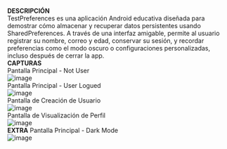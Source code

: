 **DESCRIPCIÓN**  
TestPreferences es una aplicación Android educativa diseñada para demostrar cómo almacenar y recuperar datos persistentes usando SharedPreferences. A través de una interfaz amigable, permite al usuario registrar su nombre, correo y edad, conservar su sesión, y recordar preferencias como el modo oscuro o configuraciones personalizadas, incluso después de cerrar la app.  
**CAPTURAS**  
Pantalla Principal - Not User  
![image](https://github.com/user-attachments/assets/4405a4c1-0e83-4112-bf05-458feb4c7431)    
Pantalla Principal - User Logued  
![image](https://github.com/user-attachments/assets/9e3e3d0a-ad2a-4fe9-93c7-2681b33f1a99)  
Pantalla de Creación de Usuario  
![image](https://github.com/user-attachments/assets/ecf9c778-f806-4818-bd26-9cddb2abab8b)  
Pantalla de Visualización de Perfil  
![image](https://github.com/user-attachments/assets/95276283-0517-4a23-80d5-db64ad25f594)  
**EXTRA**
Pantalla Principal - Dark Mode  
![image](https://github.com/user-attachments/assets/8b304fb2-6fd2-475a-aef0-e5850288fb5f)    
